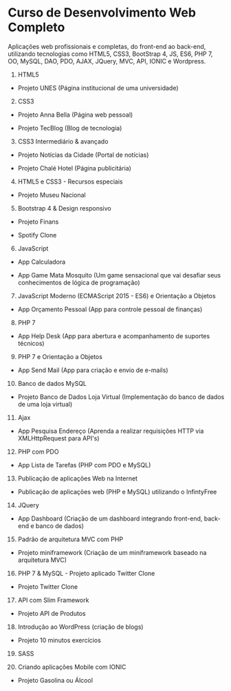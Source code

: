 # Curso de Desenvolvimento Web Completo

Aplicações web profissionais e completas, do front-end ao back-end, utilizando tecnologias como HTML5, CSS3, BootStrap 4, JS, ES6, PHP 7, OO, MySQL, DAO, PDO, AJAX, JQuery, MVC, API, IONIC e Wordpress.

1) HTML5

- Projeto UNES (Página institucional de uma universidade)

2) CSS3

- Projeto Anna Bella (Página web pessoal)

- Projeto TecBlog (Blog de tecnologia)

3) CSS3 Intermediário & avançado

- Projeto Notícias da Cidade (Portal de notícias)

- Projeto Chalé Hotel (Página publicitária)

4) HTML5 e CSS3 - Recursos especiais

  - Projeto Museu Nacional

5) Bootstrap 4 & Design responsivo

- Projeto Finans

- Spotify Clone

6) JavaScript

- App Calculadora

- App Game Mata Mosquito (Um game sensacional que vai desafiar seus conhecimentos de lógica de programação)

7) JavaScript Moderno (ECMAScript 2015 - ES6) e Orientação a Objetos

- App Orçamento Pessoal (App para controle pessoal de finanças)

8) PHP 7

- App Help Desk (App para abertura e acompanhamento de suportes técnicos)

9) PHP 7 e Orientação a Objetos

- App Send Mail (App para criação e envio de e-mails)

10) Banco de dados MySQL

- Projeto Banco de Dados Loja Virtual (Implementação do banco de dados de uma loja virtual)

11) Ajax

- App Pesquisa Endereço (Aprenda a realizar requisições HTTP via XMLHttpRequest para API's)

12) PHP com PDO

- App Lista de Tarefas (PHP com PDO e MySQL)

13) Publicação de aplicações Web na Internet

  - Publicação de aplicações web (PHP e MySQL) utilizando o InfintyFree

14) JQuery

- App Dashboard (Criação de um dashboard integrando front-end, back-end e banco de dados)

15) Padrão de arquitetura MVC com PHP

- Projeto miniframework (Criação de um miniframework baseado na arquitetura MVC)

16) PHP 7 & MySQL - Projeto aplicado Twitter Clone

- Projeto Twitter Clone

17) API com Slim Framework

- Projeto API de Produtos

18) Introdução ao WordPress (criação de blogs)

- Projeto 10 minutos exercícios

19) SASS

20) Criando aplicações Mobile com IONIC
- Projeto Gasolina ou Álcool

